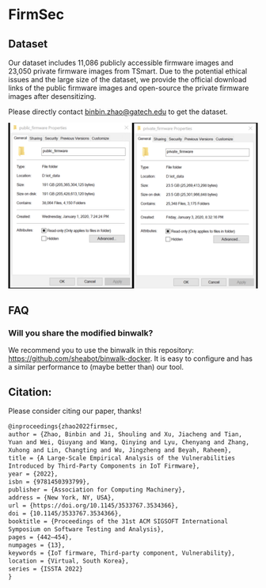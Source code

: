 # FirmSec

## Dataset
Our dataset includes 11,086 publicly accessible firmware images and 23,050 private firmware images from TSmart.  Due to the potential ethical issues and the large size of the dataset, we provide the official download links of the public firmware images and open-source the private firmware images after desensitizing.

Please directly contact binbin.zhao@gatech.edu to get the dataset.

![Dataset](Dataset.png)

## FAQ

### Will you share the modified binwalk?
We recommend you to use the binwalk in this repository: https://github.com/sheabot/binwalk-docker. It is easy to configure and has a similar performance to (maybe better than) our tool.

## Citation:
Please consider citing our paper, thanks!

```
@inproceedings{zhao2022firmsec,
author = {Zhao, Binbin and Ji, Shouling and Xu, Jiacheng and Tian, Yuan and Wei, Qiuyang and Wang, Qinying and Lyu, Chenyang and Zhang, Xuhong and Lin, Changting and Wu, Jingzheng and Beyah, Raheem},
title = {A Large-Scale Empirical Analysis of the Vulnerabilities Introduced by Third-Party Components in IoT Firmware},
year = {2022},
isbn = {9781450393799},
publisher = {Association for Computing Machinery},
address = {New York, NY, USA},
url = {https://doi.org/10.1145/3533767.3534366},
doi = {10.1145/3533767.3534366},
booktitle = {Proceedings of the 31st ACM SIGSOFT International Symposium on Software Testing and Analysis},
pages = {442–454},
numpages = {13},
keywords = {IoT firmware, Third-party component, Vulnerability},
location = {Virtual, South Korea},
series = {ISSTA 2022}
}
```